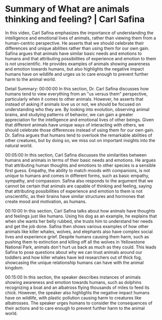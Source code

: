 # Summary of What are animals thinking and feeling? | Carl Safina

In this video, Carl Safina emphasizes the importance of understanding the intelligence and emotional lives of animals, rather than viewing them from a human-centric perspective. He asserts that we should celebrate their differences and unique abilities rather than using them for our own gain. Safina argues that animals have similar basic needs and emotions to humans and that attributing possibilities of experience and emotion to them is not unscientific. He provides examples of animals showing awareness and emotion towards humans, but also highlights the negative impact humans have on wildlife and urges us to care enough to prevent further harm to the animal world.

Detail Summary: 
00:00:00
In this section, Dr. Carl Safina discusses how humans tend to view everything from an "us versus them" perspective, particularly when it comes to other animals. However, he asserts that instead of asking if animals love us or not, we should be focused on understanding who they are. By looking into evolution, observing animal brains, and studying patterns of behavior, we can gain a greater appreciation for the intelligence and emotional lives of other beings. Given that different animals have unique ways of interacting with others, we should celebrate those differences instead of using them for our own gain. Dr. Safina argues that humans tend to overlook the remarkable abilities of other creatures, but by doing so, we miss out on important insights into the natural world.

00:05:00
In this section, Carl Safina discusses the similarities between humans and animals in terms of their basic needs and emotions. He argues that attributing human thoughts and emotions to other species is a sensible first guess. Empathy, the ability to match moods with companions, is not unique to humans and comes in different forms, such as basic empathy, sympathy, and compassion. Safina also responds to the argument that we cannot be certain that animals are capable of thinking and feeling, saying that attributing possibilities of experience and emotion to them is not unscientific, as their brains have similar structures and hormones that create mood and motivation, as humans.

00:10:00
In this section, Carl Safina talks about how animals have thoughts and feelings just like humans. Using his dog as an example, he explains that when she wants her belly rubbed, she trusts him to understand her needs and get the job done. Safina then shows various examples of how other animals like killer whales, wolves, and elephants also have complex social lives and experience grief. Despite humans causing them harm, such as pushing them to extinction and killing off all the wolves in Yellowstone National Park, animals don't hurt us back as much as they could. This leads Safina to pose questions about why we can trust animals around our toddlers and how killer whales have led researchers out of thick fog, showcasing the unique relationship humans can have with the animal kingdom.

00:15:00
In this section, the speaker describes instances of animals showing awareness and emotion towards humans, such as dolphins recognizing a boat and an albatross flying thousands of miles to feed its chick. However, the speaker also highlights the negative impact humans have on wildlife, with plastic pollution causing harm to creatures like albatrosses. The speaker urges humans to consider the consequences of their actions and to care enough to prevent further harm to the animal world.

